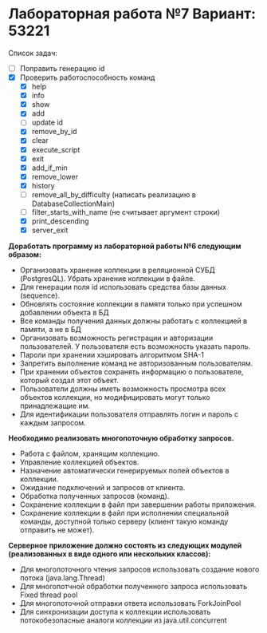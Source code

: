 # Лабораторная работа №7 Вариант: 53221
Список задач:
- [ ] Поправить генерацию id
- [x] Проверить работоспособность команд 
  - [x] help
  - [x] info
  - [x] show
  - [x] add 
  - [ ] update id
  - [x] remove_by_id
  - [x] clear
  - [x] execute_script
  - [x] exit
  - [x] add_if_min 
  - [x] remove_lower  
  - [x] history
  - [ ] remove_all_by_difficulty (написать реализацию в DatabaseCollectionMain)   
  - [ ] filter_starts_with_name (не считывает аргумент строки) 
  - [x] print_descending
  - [x] server_exit

**Доработать программу из лабораторной работы №6 следующим образом:**
+ Организовать хранение коллекции в реляционной СУБД (PostgresQL). Убрать хранение коллекции в файле.
+ Для генерации поля id использовать средства базы данных (sequence).
+ Обновлять состояние коллекции в памяти только при успешном добавлении объекта в БД
+ Все команды получения данных должны работать с коллекцией в памяти, а не в БД
+ Организовать возможность регистрации и авторизации пользователей. У пользователя есть возможность указать пароль.
+ Пароли при хранении хэшировать алгоритмом SHA-1
+ Запретить выполнение команд не авторизованным пользователям.
+ При хранении объектов сохранять информацию о пользователе, который создал этот объект.
+ Пользователи должны иметь возможность просмотра всех объектов коллекции, но модифицировать могут только принадлежащие им.
+ Для идентификации пользователя отправлять логин и пароль с каждым запросом.

**Необходимо реализовать многопоточную обработку запросов.**
+ Работа с файлом, хранящим коллекцию.
+ Управление коллекцией объектов.
+ Назначение автоматически генерируемых полей объектов в коллекции.
+ Ожидание подключений и запросов от клиента.
+ Обработка полученных запросов (команд).
+ Сохранение коллекции в файл при завершении работы приложения.
+ Сохранение коллекции в файл при исполнении специальной команды, доступной только серверу (клиент такую команду отправить не может).

**Серверное приложение должно состоять из следующих модулей (реализованных в виде одного или нескольких классов):**
+ Для многопоточного чтения запросов использовать создание нового потока (java.lang.Thread)
+ Для многопотчной обработки полученного запроса использовать Fixed thread pool
+ Для многопоточной отправки ответа использовать ForkJoinPool
+ Для синхронизации доступа к коллекции использовать потокобезопасные аналоги коллекции из java.util.concurrent
